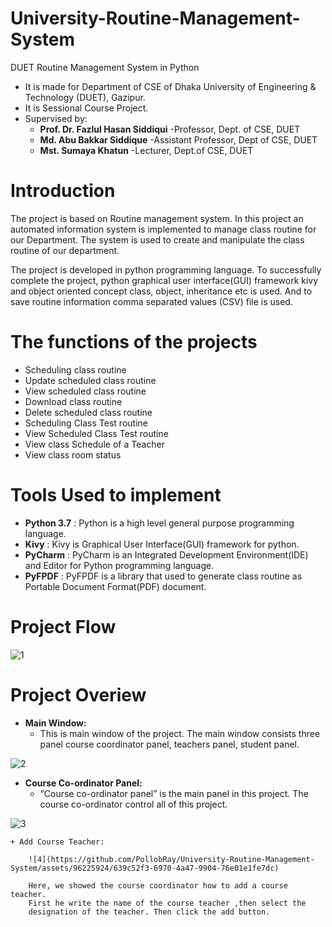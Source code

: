 # University-Routine-Management-System
DUET Routine Management System in Python

* It is made for Department of CSE of Dhaka University of Engineering & Technology (DUET), Gazipur.
* It is Sessional Course Project.
* Supervised by:
    - <b>Prof. Dr. Fazlul Hasan Siddiqui</b>
        -Professor, Dept. of CSE, DUET
    - <b>Md. Abu Bakkar Siddique</b>
        -Assistant Professor, Dept of CSE, DUET
    - <b>Mst. Sumaya Khatun</b>
        -Lecturer, Dept.of CSE, DUET


# Introduction
The project is based on Routine management system. In this project an automated information system is implemented to manage class routine for
our Department. The system is used to create and manipulate the class
routine of our department.

The project is developed in python programming language. To
successfully complete the project, python graphical user
interface(GUI) framework kivy and object oriented concept class, object,
inheritance etc is used. And to save routine information comma
separated values (CSV) file is used.


# The functions of the projects
* Scheduling class routine
* Update scheduled class routine
* View scheduled class routine
* Download class routine
* Delete scheduled class routine
* Scheduling Class Test routine
* View Scheduled Class Test routine
* View class Schedule of a Teacher
* View class room status


# Tools Used to implement
* <b>Python 3.7</b>
    : Python is a high level general purpose programming language.
* <b>Kivy</b>
    : Kivy is Graphical User Interface(GUI) framework for python.
* <b>PyCharm</b>
    : PyCharm is an Integrated Development Environment(IDE) and
Editor for Python programming language.
* <b>PyFPDF</b>
    : PyFPDF is a library that used to generate class routine as Portable Document Format(PDF) document.

# Project Flow
![1](https://github.com/PollobRay/University-Routine-Management-System/assets/96225924/5718c40c-df27-4413-a77e-ef43056acf52)


# Project Overiew
* <b>Main Window:</b>
  - This is main window of the project. The main window consists three
panel course coordinator panel, teachers panel, student panel.

![2](https://github.com/PollobRay/University-Routine-Management-System/assets/96225924/6f0c5a25-b73f-4897-a2d2-1c9ad3ef3199)

* <b>Course Co-ordinator Panel:</b>
  - “Course co-ordinator panel” is the main panel in this project. The
course co-ordinator control all of this project.

![3](https://github.com/PollobRay/University-Routine-Management-System/assets/96225924/ae7f956f-e1c4-4c89-95ef-889c76febf6f)

    + Add Course Teacher:
    
        ![4](https://github.com/PollobRay/University-Routine-Management-System/assets/96225924/639c52f3-6970-4a47-9904-76e01e1fe7dc)

        Here, we showed the course coordinator how to add a course teacher.
        First he write the name of the course teacher ,then select the
        designation of the teacher. Then click the add button.




    
